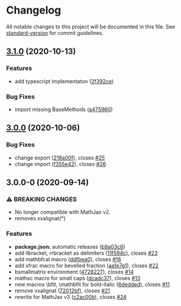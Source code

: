 # Changelog

All notable changes to this project will be documented in this file. See [standard-version](https://github.com/conventional-changelog/standard-version) for commit guidelines.

## [3.1.0](https://github.com/AmerMathSoc/mathjax-ams-macros/compare/v3.0.0...v3.1.0) (2020-10-13)


### Features

* add typescript implementaton ([2f392ce](https://github.com/AmerMathSoc/mathjax-ams-macros/commit/2f392ce8d97676515ccdd340afd767146272b1f8))


### Bug Fixes

* import missing BaseMethods ([a475960](https://github.com/AmerMathSoc/mathjax-ams-macros/commit/a4759604eb782b94ecef13d945d8a85225cc7830))

## [3.0.0](https://github.com/AmerMathSoc/mathjax-ams-macros/compare/v3.0.0-0...v3.0.0) (2020-10-06)


### Bug Fixes

* change export ([218a00f](https://github.com/AmerMathSoc/mathjax-ams-macros/commit/218a00fc0cedb9508bc94fec66ea0392ea23c5af)), closes [#25](https://github.com/AmerMathSoc/mathjax-ams-macros/issues/25)
* change import ([f355e42](https://github.com/AmerMathSoc/mathjax-ams-macros/commit/f355e42c34b9c6612f4887458eb4273dc4f9c19a)), closes [#26](https://github.com/AmerMathSoc/mathjax-ams-macros/issues/26)

## 3.0.0-0 (2020-09-14)


### ⚠ BREAKING CHANGES

* No longer compatible with MathJax v2.
* removes xxalignat(*)

### Features

* **package.json:** automatic releases ([b9a03c6](https://github.com/AmerMathSoc/mathjax-ams-macros/commit/b9a03c6a12804ee36e9d10244fe33c5e075dd789))
* add llbracket, rrbracket as delimiters ([11f594c](https://github.com/AmerMathSoc/mathjax-ams-macros/commit/11f594c965993b2b6598bb4cb8880e96d418dbac)), closes [#23](https://github.com/AmerMathSoc/mathjax-ams-macros/issues/23)
* add mathbfcal macro ([ddfbea0](https://github.com/AmerMathSoc/mathjax-ams-macros/commit/ddfbea04f1babc53fabfb498708ee40035ac29d3)), closes [#16](https://github.com/AmerMathSoc/mathjax-ams-macros/issues/16)
* add sfrac macro for bevelled fraction ([aa1e7e1](https://github.com/AmerMathSoc/mathjax-ams-macros/commit/aa1e7e1643971319f974d24ac1360820f6337e26)), closes [#22](https://github.com/AmerMathSoc/mathjax-ams-macros/issues/22)
* bsmallmatrix environment ([4728227](https://github.com/AmerMathSoc/mathjax-ams-macros/commit/47282270cce9518dc24490d0f1299234276e8026)), closes [#14](https://github.com/AmerMathSoc/mathjax-ams-macros/issues/14)
* mathsc macro for small caps ([dcadc37](https://github.com/AmerMathSoc/mathjax-ams-macros/commit/dcadc374d31f615b99b746116e57f396a3a44db2)), closes [#13](https://github.com/AmerMathSoc/mathjax-ams-macros/issues/13)
* new macros \bfit, \mathbfit for bold-italic ([6dedded](https://github.com/AmerMathSoc/mathjax-ams-macros/commit/6dedded4aaeb8cdab5e9ce131a49735ed0bbf984)), closes [#11](https://github.com/AmerMathSoc/mathjax-ams-macros/issues/11)
* remove xxalignat ([72012bf](https://github.com/AmerMathSoc/mathjax-ams-macros/commit/72012bffb0e754fb020d5377a82a9912ecf89866)), closes [#21](https://github.com/AmerMathSoc/mathjax-ams-macros/issues/21)
* rewrite for MathJax v3 ([c2ac00b](https://github.com/AmerMathSoc/mathjax-ams-macros/commit/c2ac00b7afa9b8ba2312ace57535356c9f4484f7)), closes [#24](https://github.com/AmerMathSoc/mathjax-ams-macros/issues/24)
